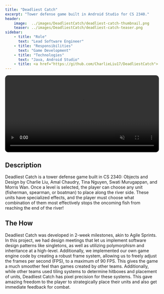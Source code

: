 ```yaml
---
title: "Deadliest Catch"
excerpt: "Tower defense game built in Android Studio for CS 2340."
header:
    image:  ../images/DeadliestCatch/deadliest-catch-thumbnail.png
    teaser: ../images/DeadliestCatch/deadliest-catch-teaser.png
sidebar:
    - title: "Role"
      text: "Lead Software Engineer"
    - title: "Responsibilities"
      text: "Game Development"
    - title: "Technologies"
      text: "Java, Android Studio"
    - title: <a href="https://github.com/CharlieLiu17/DeadliestCatch"> Github Repo </a>
---
```

<style>
  .flex {
    display: flex;
    flex-direction: row;
    justify-content: center;
    align-items: center;
    gap: 1em;
    flex-wrap: wrap;
  }
  .flex-item {
    border-radius: 10px;
  }
  .caption {
    margin: 10px auto;
    font-size: 0.75em;
    font-style: italic;
  }
</style>

<div class="flex">
  <video class="flex-item" width="100%" height="auto" controls autoplay muted loop>
    <source src="../../videos/DeadliestCatchDemo.mp4" type="video/mp4">
  </video>
</div>

## Description
Deadliest Catch is a tower defense game built in CS 2340: Objects and Design by Charlie Liu, Amal Chaudry, Tina Nguyen, Swati Murugappan, and Morris Wan. Once a level is selected, the player can choose any unit (fisherman, spearman, or boatman) to place along the river side. These units have specialized effects, and the player must choose what combination of them most effectively stops the oncoming fish from reaching the end of the river!

## The How

Deadliest Catch was developed in 2-week milestones, akin to Agile Sprints. In this project, we had design meetings that let us implement software design patterns like singletons, as well as utilizing polymorphism and inheritance at a high-level. Additionally, we implemented our own game engine code by creating a robust frame system, allowing us to freely adjust the frames per second (FPS), to a maximum of 90 FPS. This gives the game a much smoother feel than games created by other teams. Additionally, while other teams used tiling systems to determine hitboxes and placement of units, Deadliest Catch has pixel precision for these systems. This gave amazing freedom to the player to strategically place their units and also get immediate feedback for combat.